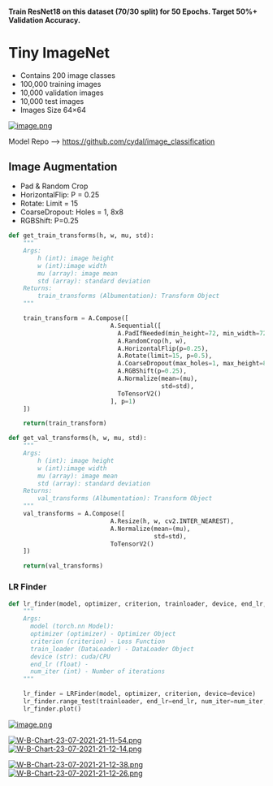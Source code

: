 #### Train ResNet18 on this dataset (70/30 split) for 50 Epochs. Target 50%+ Validation Accuracy. 



# Tiny ImageNet 


* Contains 200 image classes
* 100,000 training images
* 10,000 validation images
* 10,000 test images
* Images Size 64×64


[![image.png](https://i.postimg.cc/fbzgRh64/image.png)](https://postimg.cc/BjzCmRSN)


Model Repo --> https://github.com/cydal/image_classification


## Image Augmentation


* Pad & Random Crop
* HorizontalFlip: P = 0.25
* Rotate: Limit = 15
* CoarseDropout: Holes = 1, 8x8
* RGBShift: P=0.25


```python
def get_train_transforms(h, w, mu, std):
    """
    Args:
        h (int): image height
        w (int):image width
        mu (array): image mean
        std (array): standard deviation
    Returns:
        train_transforms (Albumentation): Transform Object
    """

    train_transform = A.Compose([
                            A.Sequential([
                              A.PadIfNeeded(min_height=72, min_width=72),
                              A.RandomCrop(h, w),
                              A.HorizontalFlip(p=0.25),
                              A.Rotate(limit=15, p=0.5),
                              A.CoarseDropout(max_holes=1, max_height=8, max_width=8, fill_value=mu),
                              A.RGBShift(p=0.25),
                              A.Normalize(mean=(mu), 
                                          std=std),
                              ToTensorV2()
                            ], p=1)
    ])

    return(train_transform)

def get_val_transforms(h, w, mu, std):
    """
    Args:
        h (int): image height
        w (int):image width
        mu (array): image mean
        std (array): standard deviation
    Returns:
        val_transforms (Albumentation): Transform Object
    """
    val_transforms = A.Compose([
                            A.Resize(h, w, cv2.INTER_NEAREST),
                            A.Normalize(mean=(mu), 
                                        std=std),
                            ToTensorV2()
    ])

    return(val_transforms)
```


### LR Finder

```python
def lr_finder(model, optimizer, criterion, trainloader, device, end_lr, num_iter):
    """
    Args:
      model (torch.nn Model): 
      optimizer (optimizer) - Optimizer Object
      criterion (criterion) - Loss Function
      train_loader (DataLoader) - DataLoader Object
      device (str): cuda/CPU
      end_lr (float) - 
      num_iter (int) - Number of iterations 
    """

    lr_finder = LRFinder(model, optimizer, criterion, device=device)
    lr_finder.range_test(trainloader, end_lr=end_lr, num_iter=num_iter, step_mode="linear")
    lr_finder.plot()
```



[![image.png](https://i.postimg.cc/bwSpz1fc/image.png)](https://postimg.cc/xXQW5Jdt)


[![W-B-Chart-23-07-2021-21-11-54.png](https://i.postimg.cc/X7QkVyc8/W-B-Chart-23-07-2021-21-11-54.png)](https://postimg.cc/56QCgyrY)
[![W-B-Chart-23-07-2021-21-12-14.png](https://i.postimg.cc/T1cq5y8T/W-B-Chart-23-07-2021-21-12-14.png)](https://postimg.cc/m1tF0g2n)

[![W-B-Chart-23-07-2021-21-12-38.png](https://i.postimg.cc/nVqdtzPR/W-B-Chart-23-07-2021-21-12-38.png)](https://postimg.cc/c647RsZw)
[![W-B-Chart-23-07-2021-21-12-26.png](https://i.postimg.cc/qMLjzF02/W-B-Chart-23-07-2021-21-12-26.png)](https://postimg.cc/w71hr01B)
